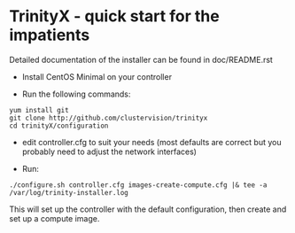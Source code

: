 # TrinityX - quick start for the impatients

Detailed documentation of the installer can be found in doc/README.rst

- Install CentOS Minimal on your controller

- Run the following commands:

```
yum install git
git clone http://github.com/clustervision/trinityx
cd trinityX/configuration
```

- edit controller.cfg to suit your needs (most defaults are correct but you probably need to adjust the network interfaces)

- Run:

```
./configure.sh controller.cfg images-create-compute.cfg |& tee -a /var/log/trinity-installer.log
```

This will set up the controller with the default configuration, then create and set up a compute image.

